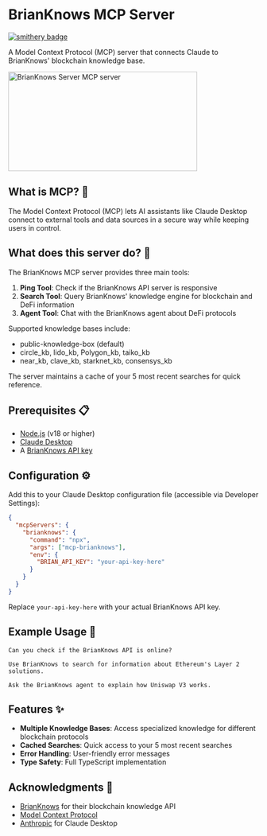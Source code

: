# BrianKnows MCP Server 
[![smithery badge](https://smithery.ai/badge/@antoncoding/mcp-brianknows)](https://smithery.ai/server/@antoncoding/mcp-brianknows)

A Model Context Protocol (MCP) server that connects Claude to BrianKnows' blockchain knowledge base.

<a href="https://glama.ai/mcp/servers/idfph0fstx">
  <img width="380" height="200" src="https://glama.ai/mcp/servers/idfph0fstx/badge" alt="BrianKnows Server MCP server" />
</a>

## What is MCP? 🤔

The Model Context Protocol (MCP) lets AI assistants like Claude Desktop connect to external tools and data sources in a secure way while keeping users in control.

## What does this server do? 🚀

The BrianKnows MCP server provides three main tools:

1. **Ping Tool**: Check if the BrianKnows API server is responsive
2. **Search Tool**: Query BrianKnows' knowledge engine for blockchain and DeFi information
3. **Agent Tool**: Chat with the BrianKnows agent about DeFi protocols

Supported knowledge bases include:
- public-knowledge-box (default)
- circle_kb, lido_kb, Polygon_kb, taiko_kb
- near_kb, clave_kb, starknet_kb, consensys_kb

The server maintains a cache of your 5 most recent searches for quick reference.

## Prerequisites 📋

- [Node.js](https://nodejs.org/) (v18 or higher)
- [Claude Desktop](https://claude.ai/download) 
- A [BrianKnows API key](https://docs.brianknows.org/)

## Configuration ⚙️

Add this to your Claude Desktop configuration file (accessible via Developer Settings):

```json
{
  "mcpServers": {
    "brianknows": {
      "command": "npx",
      "args": ["mcp-brianknows"],
      "env": {
        "BRIAN_API_KEY": "your-api-key-here"
      }
    }
  }
}
```

Replace `your-api-key-here` with your actual BrianKnows API key.

## Example Usage 🎯

```
Can you check if the BrianKnows API is online?

Use BrianKnows to search for information about Ethereum's Layer 2 solutions.

Ask the BrianKnows agent to explain how Uniswap V3 works.
```

## Features ✨

* **Multiple Knowledge Bases**: Access specialized knowledge for different blockchain protocols
* **Cached Searches**: Quick access to your 5 most recent searches
* **Error Handling**: User-friendly error messages
* **Type Safety**: Full TypeScript implementation

## Acknowledgments 🙏

* [BrianKnows](https://brianknows.org) for their blockchain knowledge API
* [Model Context Protocol](https://modelcontextprotocol.io)
* [Anthropic](https://anthropic.com) for Claude Desktop